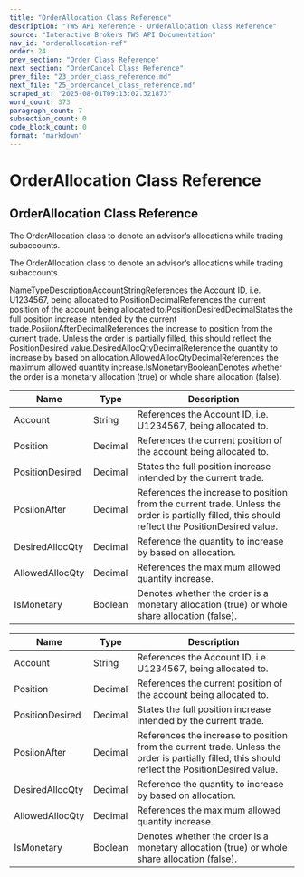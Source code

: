 ```yaml
---
title: "OrderAllocation Class Reference"
description: "TWS API Reference - OrderAllocation Class Reference"
source: "Interactive Brokers TWS API Documentation"
nav_id: "orderallocation-ref"
order: 24
prev_section: "Order Class Reference"
next_section: "OrderCancel Class Reference"
prev_file: "23_order_class_reference.md"
next_file: "25_ordercancel_class_reference.md"
scraped_at: "2025-08-01T09:13:02.321873"
word_count: 373
paragraph_count: 7
subsection_count: 0
code_block_count: 0
format: "markdown"
---
```


# OrderAllocation Class Reference

## OrderAllocation Class Reference

The OrderAllocation class to denote an advisor’s allocations while trading subaccounts.

The OrderAllocation class to denote an advisor’s allocations while trading subaccounts.

NameTypeDescriptionAccountStringReferences the Account ID, i.e. U1234567, being allocated to.PositionDecimalReferences the current position of the account being allocated to.PositionDesiredDecimalStates the full position increase intended by the current trade.PosiionAfterDecimalReferences the increase to position from the current trade. Unless the order is partially filled, this should reflect the PositionDesired value.DesiredAllocQtyDecimalReference the quantity to increase by based on allocation.AllowedAllocQtyDecimalReferences the maximum allowed quantity increase.IsMonetaryBooleanDenotes whether the order is a monetary allocation (true) or whole share allocation (false).

| Name | Type | Description |
| --- | --- | --- |
| Account | String | References the Account ID, i.e. U1234567, being allocated to. |
| Position | Decimal | References the current position of the account being allocated to. |
| PositionDesired | Decimal | States the full position increase intended by the current trade. |
| PosiionAfter | Decimal | References the increase to position from the current trade. Unless the order is partially filled, this should reflect the PositionDesired value. |
| DesiredAllocQty | Decimal | Reference the quantity to increase by based on allocation. |
| AllowedAllocQty | Decimal | References the maximum allowed quantity increase. |
| IsMonetary | Boolean | Denotes whether the order is a monetary allocation (true) or whole share allocation (false). |

| Name | Type | Description |
| --- | --- | --- |
| Account | String | References the Account ID, i.e. U1234567, being allocated to. |
| Position | Decimal | References the current position of the account being allocated to. |
| PositionDesired | Decimal | States the full position increase intended by the current trade. |
| PosiionAfter | Decimal | References the increase to position from the current trade. Unless the order is partially filled, this should reflect the PositionDesired value. |
| DesiredAllocQty | Decimal | Reference the quantity to increase by based on allocation. |
| AllowedAllocQty | Decimal | References the maximum allowed quantity increase. |
| IsMonetary | Boolean | Denotes whether the order is a monetary allocation (true) or whole share allocation (false). |